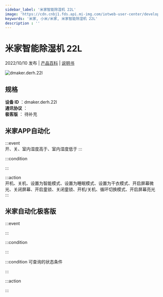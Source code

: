 ```yaml
---
sidebar_label: '米家智能除湿机 22L'
image: 'https://cdn.cnbj1.fds.api.mi-img.com/iotweb-user-center/developer_1679047956288PGMEeC66.png?GalaxyAccessKeyId=AKVGLQWBOVIRQ3XLEW&Expires=9223372036854775807&Signature=NEKy1jAVkUWdgF7Ml+lJ6OkVZ5g='
keywords: '米家, 小米/米家, 米家智能除湿机 22L'
description : ''
---
```

# 米家智能除湿机 22L

2022/10/10 发布 | [产品百科](https://home.mi.com/webapp/content/baike/product/index.html?model=dmaker.derh.22l/) | [说明书](https://home.mi.com/views/introduction.html?model=dmaker.derh.22l&region=cn)

![dmaker.derh.22l](https://cdn.cnbj1.fds.api.mi-img.com/iotweb-user-center/developer_1679047956288PGMEeC66.png?GalaxyAccessKeyId=AKVGLQWBOVIRQ3XLEW&Expires=9223372036854775807&Signature=NEKy1jAVkUWdgF7Ml+lJ6OkVZ5g=)

## 规格  
> 
**设备 ID** ：dmaker.derh.22l  
**通讯协议** ：  
**极客版**  ： 待补充 


## 米家APP自动化  

:::event  
开、关、室内湿度高于、室内湿度低于
:::

:::condition  

:::

:::action   
开机、关机、设置为智能模式、设置为睡眠模式、设置为干衣模式、开启屏幕微光、关闭屏幕、开启童锁、关闭童锁、开机/关机、循环切换模式、开启屏幕亮光
:::

## 米家自动化极客版  

:::event  

:::

:::condition  

:::

:::condition 可查询的状态条件  

:::

:::action  

:::

        
